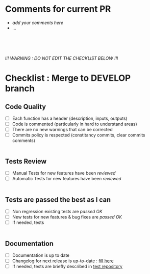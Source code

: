 # Comments for current PR
* *add your comments here*
* ...
 

<br><br />
<br><br />
               *!!! WARNING : DO NOT EDIT THE CHECKLIST BELOW !!!*
# Checklist : Merge to DEVELOP branch
## Code Quality
- [ ] Each function has a header (description, inputs, outputs) 
- [ ] Code is commented (particularly in hard to understand areas)
- [ ] There are no new warnings that can be corrected
- [ ] Commits policy is respected (constitancy commits, clear commits comments)
<br><br />
## Tests Review
- [ ]  Manual Tests for new features have been *reviewed*
- [ ]  Automatic Tests for new features have been *reviewed*
<br><br />
## Tests are passed the best as I can
- [ ]  Non regression existing tests are *passed OK*
- [ ]  New tests for new features & bug fixes are *passed OK*
- [ ]  If needed, tests 
<br><br />
## Documentation
- [ ] Documentation is up to date
- [ ] Changelog for next release is up-to-date : [fill here](https://github.com/Luos-io/Luos/pull/115)
- [ ] If needed, tests are briefly described in [test repository](https://github.com/Luos-io/tests)
